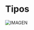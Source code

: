 # Tipos

![IMAGEN](https://blog.conzultek.com/hs-fs/hubfs/virtualizaci%C3%B3n%20empresas%203.jpg?width=800&name=virtualizaci%C3%B3n%20empresas%203.jpg)

